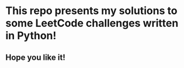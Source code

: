 # This repo presents my solutions to some LeetCode challenges written in Python!

## Hope you like it!
